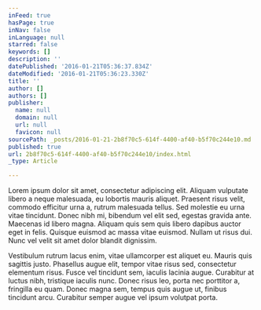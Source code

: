 ```yaml
---
inFeed: true
hasPage: true
inNav: false
inLanguage: null
starred: false
keywords: []
description: ''
datePublished: '2016-01-21T05:36:37.834Z'
dateModified: '2016-01-21T05:36:23.330Z'
title: ''
author: []
authors: []
publisher:
  name: null
  domain: null
  url: null
  favicon: null
sourcePath: _posts/2016-01-21-2b8f70c5-614f-4400-af40-b5f70c244e10.md
published: true
url: 2b8f70c5-614f-4400-af40-b5f70c244e10/index.html
_type: Article

---
```

Lorem ipsum dolor sit amet, consectetur adipiscing elit. Aliquam vulputate libero a neque malesuada, eu lobortis mauris aliquet. Praesent risus velit, commodo efficitur urna a, rutrum malesuada tellus. Sed molestie eu urna vitae tincidunt. Donec nibh mi, bibendum vel elit sed, egestas gravida ante. Maecenas id libero magna. Aliquam quis sem quis libero dapibus auctor eget in felis. Quisque euismod ac massa vitae euismod. Nullam ut risus dui. Nunc vel velit sit amet dolor blandit dignissim.

Vestibulum rutrum lacus enim, vitae ullamcorper est aliquet eu. Mauris quis sagittis justo. Phasellus augue elit, tempor vitae risus sed, consectetur elementum risus. Fusce vel tincidunt sem, iaculis lacinia augue. Curabitur at luctus nibh, tristique iaculis nunc. Donec risus leo, porta nec porttitor a, fringilla eu quam. Donec magna sem, tempus quis augue ut, finibus tincidunt arcu. Curabitur semper augue vel ipsum volutpat porta.